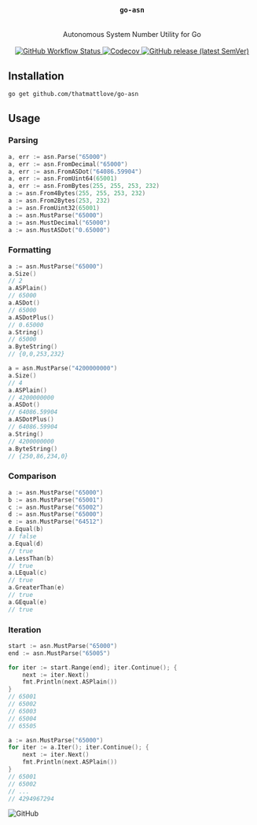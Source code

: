 <div align="center">
<h3>
    <code>go-asn</code>
</h3>
<br/>
Autonomous System Number Utility for Go
<br/>
<br/>
    <a href="https://github.com/thatmattlove/go-asn/actions/workflows/test.yml">
        <img alt="GitHub Workflow Status" src="https://img.shields.io/github/actions/workflow/status/thatmattlove/go-asn/test.yml?style=for-the-badge">
    </a>
    <a href="https://app.codecov.io/gh/thatmattlove/go-asn">
        <img alt="Codecov" src="https://img.shields.io/codecov/c/github/thatmattlove/go-asn?style=for-the-badge">
    </a>
    <a href="https://github.com/thatmattlove/go-asn/releases">
        <img alt="GitHub release (latest SemVer)" src="https://img.shields.io/github/v/release/thatmattlove/go-asn?label=version&style=for-the-badge">
    </a>

</div>

## Installation

```console
go get github.com/thatmattlove/go-asn
```

## Usage

### Parsing

```go
a, err := asn.Parse("65000")
a, err := asn.FromDecimal("65000")
a, err := asn.FromASDot("64086.59904")
a, err := asn.FromUint64(65001)
a, err := asn.FromBytes(255, 255, 253, 232)
a := asn.From4Bytes(255, 255, 253, 232)
a := asn.From2Bytes(253, 232)
a := asn.FromUint32(65001)
a := asn.MustParse("65000")
a := asn.MustDecimal("65000")
a := asn.MustASDot("0.65000")
```

### Formatting

```go
a := asn.MustParse("65000")
a.Size()
// 2
a.ASPlain()
// 65000
a.ASDot()
// 65000
a.ASDotPlus()
// 0.65000
a.String()
// 65000
a.ByteString()
// {0,0,253,232}

a = asn.MustParse("4200000000")
a.Size()
// 4
a.ASPlain()
// 4200000000
a.ASDot()
// 64086.59904
a.ASDotPlus()
// 64086.59904
a.String()
// 4200000000
a.ByteString()
// {250,86,234,0}
```

### Comparison

```go
a := asn.MustParse("65000")
b := asn.MustParse("65001")
c := asn.MustParse("65002")
d := asn.MustParse("65000")
e := asn.MustParse("64512")
a.Equal(b)
// false
a.Equal(d)
// true
a.LessThan(b)
// true
a.LEqual(c)
// true
a.GreaterThan(e)
// true
a.GEqual(e)
// true
```

### Iteration

```go
start := asn.MustParse("65000")
end := asn.MustParse("65005")

for iter := start.Range(end); iter.Continue(); {
    next := iter.Next()
    fmt.Println(next.ASPlain())
}
// 65001
// 65002
// 65003
// 65004
// 65505

a := asn.MustParse("65000")
for iter := a.Iter(); iter.Continue(); {
    next := iter.Next()
    fmt.Println(next.ASPlain())
}
// 65001
// 65002
// ...
// 4294967294
```

![GitHub](https://img.shields.io/github/license/thatmattlove/go-asn?style=for-the-badge&color=black)
